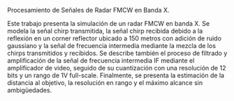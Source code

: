 Procesamiento de Señales de Radar FMCW en Banda X.

Este trabajo presenta la simulación de un radar FMCW en banda X. Se modela la señal chirp transmitida, la señal chirp recibida debido a la reflexión en un corner reflector ubicado a 150 metros con adición de ruido gaussiano y la señal de frecuencia intermedia mediante la mezcla de los chirps transmitidos y recibidos. Se describe también el proceso de filtrado y amplificación de la señal de frecuencia intermedia IF mediante el amplificador de video, seguido de su cuantización con una resolución de 12 bits y un rango de 1V full-scale. Finalmente, se presenta la estimación de la distancia al objetivo, la resolución en rango y el máximo alcance sin ambigüedades.

